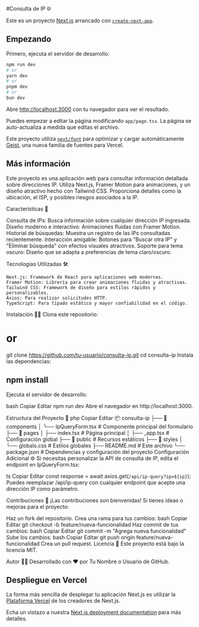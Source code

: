 
#Consulta de IP 🌐

Este es un proyecto [Next.js](https://nextjs.org) arrancado con [`create-next-app`](https://nextjs.org/docs/app/api-reference/cli/create-next-app).

## Empezando

Primero, ejecuta el servidor de desarrollo:

```bash
npm run dev
# or
yarn dev
# or
pnpm dev
# or
bun dev
```

Abre [http://localhost:3000](http://localhost:3000) con tu navegador para ver el resultado.

Puedes empezar a editar la página modificando `app/page.tsx`. La página se auto-actualiza a medida que editas el archivo.

Este proyecto utiliza [`next/font`](https://nextjs.org/docs/app/building-your-application/optimizing/fonts) para optimizar y cargar automáticamente [Geist](https://vercel.com/font), una nueva familia de fuentes para Vercel.

## Más información

Este proyecto es una aplicación web para consultar información detallada sobre direcciones IP. Utiliza Next.js, Framer Motion para animaciones, y un diseño atractivo hecho con Tailwind CSS. Proporciona detalles como la ubicación, el ISP, y posibles riesgos asociados a la IP.

Características 🚀

Consulta de IPs: Busca información sobre cualquier dirección IP ingresada.
Diseño moderno e interactivo: Animaciones fluidas con Framer Motion.
Historial de búsquedas: Muestra un registro de las IPs consultadas recientemente.
Interacción amigable: Botones para "Buscar otra IP" y "Eliminar búsqueda" con efectos visuales atractivos.
Soporte para tema oscuro: Diseño que se adapta a preferencias de tema claro/oscuro.

Tecnologías Utilizadas 🛠️
```
Next.js: Framework de React para aplicaciones web modernas.
Framer Motion: Librería para crear animaciones fluidas y atractivas.
Tailwind CSS: Framework de diseño para estilos rápidos y personalizables.
Axios: Para realizar solicitudes HTTP.
TypeScript: Para tipado estático y mayor confiabilidad en el código.
```
Instalación 🧑‍💻
Clona este repositorio:

# or
git clone https://github.com/tu-usuario/consulta-ip.git
cd consulta-ip
Instala las dependencias:

## npm install
Ejecuta el servidor de desarrollo:

bash
Copiar
Editar
npm run dev
Abre el navegador en http://localhost:3000.

Estructura del Proyecto 📂
php
Copiar
Editar
📦 consulta-ip
├── 📁 components
│   └── IpQueryForm.tsx  # Componente principal del formulario
├── 📁 pages
│   ├── index.tsx        # Página principal
│   ├── _app.tsx         # Configuración global
├── 📁 public            # Recursos estáticos
├── 📁 styles
│   └── globals.css      # Estilos globales
├── README.md            # Este archivo
└── package.json         # Dependencias y configuración del proyecto
Configuración Adicional ⚙️
Si necesitas personalizar la API de consulta de IP, edita el endpoint en IpQueryForm.tsx:

ts
Copiar
Editar
const response = await axios.get(`/api/ip-query?ip=${ip}`);
Puedes reemplazar /api/ip-query con cualquier endpoint que acepte una dirección IP como parámetro.

Contribuciones 🤝
¡Las contribuciones son bienvenidas! Si tienes ideas o mejoras para el proyecto:

Haz un fork del repositorio.
Crea una rama para tus cambios:
bash
Copiar
Editar
git checkout -b feature/nueva-funcionalidad
Haz commit de tus cambios:
bash
Copiar
Editar
git commit -m "Agrega nueva funcionalidad"
Sube los cambios:
bash
Copiar
Editar
git push origin feature/nueva-funcionalidad
Crea un pull request.
Licencia 📜
Este proyecto está bajo la licencia MIT.

Autor 👨‍💻
Desarrollado con ❤️ por Tu Nombre o Usuario de GitHub.

## Despliegue en Vercel

La forma más sencilla de desplegar tu aplicación Next.js es utilizar la [Plataforma Vercel](https://vercel.com/new?utm_medium=default-template&filter=next.js&utm_source=create-next-app&utm_campaign=create-next-app-readme) de los creadores de Next.js.

Echa un vistazo a nuestra [Next.js deployment documentation](https://nextjs.org/docs/app/building-your-application/deploying) para más detalles.

